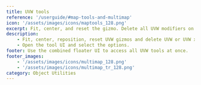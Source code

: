 ```yaml
---
title: UVW tools
reference: '/userguide/#map-tools-and-multimap'
icon: '/assets/images/icons/maptools_128.png'
excerpt: Fit, center, and reset the gizmo. Delete all UVW modifiers on the object's stack.
description:
    - Fit, center, reposition, reset UVW gizmos and delete UVW or UVW xform modifiers at once for the selected objects.
    - Open the tool UI and select the options.
footer: Use the combined floater UI to access all UVW tools at once.
footer_images:    
    - '/assets/images/icons/multimap_128.png'
    - '/assets/images/icons/multimap_tr_128.png'
category: Object Utilities
---    
```

